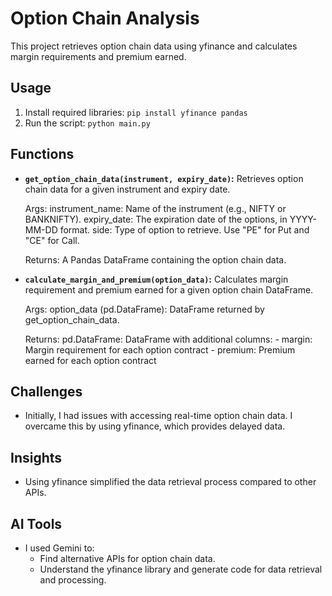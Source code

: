 # Option Chain Analysis

This project retrieves option chain data using yfinance and calculates margin requirements and premium earned.

## Usage
1. Install required libraries: `pip install yfinance pandas`
2. Run the script: `python main.py`

## Functions
* **`get_option_chain_data(instrument, expiry_date)`:** 
    Retrieves option chain data for a given instrument and expiry date.

    Args:
        instrument_name: Name of the instrument (e.g., NIFTY or BANKNIFTY).
        expiry_date: The expiration date of the options, in YYYY-MM-DD format.
        side: Type of option to retrieve. Use "PE" for Put and "CE" for Call.

    Returns:
        A Pandas DataFrame containing the option chain data.
  
* **`calculate_margin_and_premium(option_data)`:** Calculates margin requirement and premium earned for a given option chain DataFrame.

  Args:
    option_data (pd.DataFrame): DataFrame returned by get_option_chain_data.

  Returns:
    pd.DataFrame: DataFrame with additional columns:
      - margin: Margin requirement for each option contract
      - premium: Premium earned for each option contract


## Challenges
* Initially, I had issues with accessing real-time option chain data. I overcame this by using yfinance, which provides delayed data.

## Insights
* Using yfinance simplified the data retrieval process compared to other APIs.

## AI Tools
* I used Gemini to:
    * Find alternative APIs for option chain data.
    * Understand the yfinance library and generate code for data retrieval and processing.
